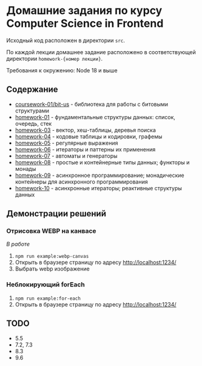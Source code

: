 # Домашние задания по курсу Computer Science in Frontend

Исходный код расположен в директории `src`. 

По каждой лекции домашнее задание расположено в соответствующей директории `homework-{номер лекции}`.

Требования к окружению: Node 18 и выше

## Содержание

- [coursework-01/bit-us](./src/coursework-01/bit-us) - библиотека для работы с битовыми структурами
- [homework-01](./src/homework-01) - фундаментальные структуры данных: список, очередь, стек
- [homework-03](./src/homework-03) - вектор, хеш-таблицы, деревья поиска
- [homework-04](./src/homework-04) - кодовые таблицы и кодировки, графемы
- [homework-05](./src/homework-05) - регулярные выражения
- [homework-06](./src/homework-06) - итераторы и паттерны их применения
- [homework-07](./src/homework-07) - автоматы и генераторы
- [homework-08](./src/homework-08) - простые и контейнерные типы данных; функторы и монады
- [homework-09](./src/homework-09) - асинхронное программирование; монадические контейнеры для асинхронного программирования
- [homework-10](./src/homework-10) - асинхронные итераторы; реактивные структуры данных

## Демонстрации решений

### Отрисовка WEBP на канвасе

*В работе*

1. `npm run example:webp-canvas`
2. Открыть в браузере страницу по адресу [http://localhost:1234/](http://localhost:1234/)
3. Выбрать webp изображение


### Неблокирующий forEach

1. `npm run example:for-each`
2. Открыть в браузере страницу по адресу [http://localhost:1234/](http://localhost:1234/)


## TODO

- 5.5
- 7.2, 7.3
- 8.3
- 9.6
